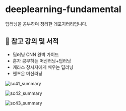# deeplearning-fundamental
딥러닝을 공부하며 정리한 레포지터리입니다.

## 📌 참고 강의 및 서적
- 딥러닝 CNN 완벽 가이드
- 혼자 공부하는 머신러닝+딥러닝
- 케라스 창시자에게 배우는 딥러닝
- 핸즈온 머신러닝


![sc41_summary](https://user-images.githubusercontent.com/30399933/147730619-ad71539d-b580-411d-a87d-41db2a26a9d8.png)

![sc42_summary](https://user-images.githubusercontent.com/30399933/147730839-67b9eeaa-5af7-4d92-85db-6c20ac33f7f0.png)

![sc43_summary](https://user-images.githubusercontent.com/30399933/149078534-48f1c422-9e55-4c42-9e66-ea0798c3c54e.png)
